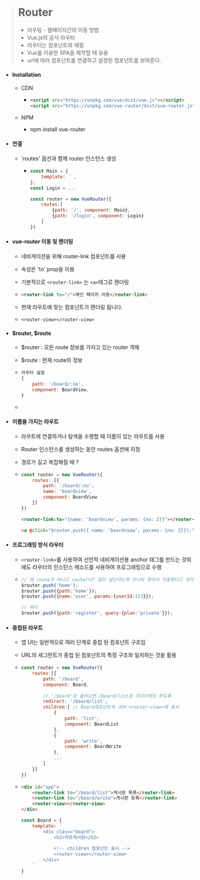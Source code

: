 > # Router
>
> * 라우팅 - 웹페이지간의 이동 방법
> * Vue.js의 공식 라우터
> * 라우터는 컴포넌트와 매핑
> * Vue를 이용한 SPA을 제작할 때 유용
> * url에 따라 컴포넌트를 연결하고 설정된 컴포넌트를 보여준다.

* #### Installation

  * CDN 

    * ``` html 
      <script src="https://unpkg.com/vue/dist/vue.js"></script>
      <script src="https://unpkg.com/vue-router/dist/vue-router.js"></script>
      ```

  * NPM

    - npm install vue-router

* #### 연결

  * 'routes' 옵션과 함께 router 인스턴스 생성

    * ``` javascript
      const Main = {
          template: ``,
      };
      const Login = ...
      
      const router = new VueRouter({
          routes:[
              {path: '/', component: Main},
              {path: '/login', component: Login}
          ]
      })
      ```

* #### vue-router 이동 및 렌더링

  * 네비게이션을 위해 router-link 컴포넌트를 사용

  * 속성은 'to' prop을 이용

  * 기본적으로 `<router-link>` 는 `<a>`태그로 렌더링

  * ``` html
    <router-link to="/">메인 페이지 이동</router-link>
    ```

  * 현재 라우트에 맞는 컴포넌트가 렌더링 됩니다.

  * `<router-view></router-view>`

* #### $router, $route

  * $router : 모든 route 정보를 가지고 있는 router 객체

  * $route : 현재 route의 정보

  * ``` javascript
    라우터 설정
    {
        path: '/board/:no',
        component: BoardView,
    }
    ```

  * 

* #### 이름을 가지는 라우트

  * 라우트에 연결하거나 탐색을 수행할 때 이름이 있는 라우트를 사용

  * Router 인스턴스를 생성하는 동안 routes 옵션에 지정

  * 경로가 길고 복잡해질 때 ?

  * ``` javascript
    const router = new VueRouter({
        routes: [{
            path: '/board/:no',
            name: 'boardview',
            component: BoardView
        }]
    })
    ```

    ``` html
    <router-link:to="{name: 'boardview', params: {no: 2}}"></router-link:to>
    
    <a @click="$router.push({ name: 'boardview', params: {no: 2}});"
    ```

* #### 프로그래밍 방식 라우터

  * `<router-link>`를 사용하여 선언적 네비게이션용 anchor 태그를 만드는 것외에도 라우터의 인스턴스 메소드를 사용하여 프로그래밍으로 수행

  * ``` javascript
    // 왜 route가 아니고 router냐? 집어 넣는다는게 아니라 찾아서 이동한다고 생각해보면, 전체를 가져와서 찾아봐야하기 때문에
    $router.push('home');
    $router.push({path:'home'});
    $router.push({name:'user', params:{userId:123}});
    
    // 쿼리
    $router.push({path:'register', query:{plan:'private'}});
    ```

* #### 중첩된 라우트

  * 앱 UI는 일반적으로 여러 단계로 중첩 된 컴포넌트 구조임

  * URL의 세그먼트가 중첩 된 컴포넌트의 특정 구조와 일치하는 것을 활용

  * ``` javascript
    const router = new VueRouter({
        routes:[{
            path: '/board',
            component: Board,
            
            // '/board'로 들어오면 /board/list로 리다이렉트 하도록
            redirect: '/board/list',
            children:[ // Board컴포넌트의 내부 <router-view>에 표시
                {
                    path: 'list',
                    component: BoardList
                },
                {
                    path: 'write',
                    component: BoardWrite
                },
                ...
            ]
        }]
    })
    ```

  * ``` html
    <div id="app">
        <router-link to="/board/list">게시판 목록</router-link>
        <router-link to="/board/write">게시판 등록</router-link>
        <router-view></router-view>
    </div>
    ```

    ``` javascript
    const Board = {
        template: `
    		<div class="board">
    			<h2>자유게시판</h2>
    			
    			<!-- children 컴포넌트 표시 -->
    			<router-view></router-view>
    		</div>
    	`
    }
    ```


